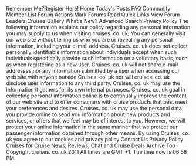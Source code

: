 Remember Me?Register Here! Home Today's Posts FAQ Community Member List Forum Actions Mark Forums Read Quick Links View Forum Leaders Cruises Gallery What's New? Advanced Search Privacy Policy The following information explains our policy regarding any personal information you may supply to us when visiting cruises. co. uk; You can generally visit our web site without telling us who you are or revealing any personal information, including your e-mail address. Cruises. co. uk does not collect personally identifiable information about individuals except when such individuals specifically provide such information on a voluntary basis, such as when registering as a new user. Cruises. co. uk will not share e-mail addresses nor any information submitted by a user when accessing our web site with anyone outside Cruises. co. uk nor will cruises. co. uk disclose user information to any third party. Cruises. co. uk may use the information it gathers for its own internal purposes. Cruises. co. uk goal in collecting personal information online is to continually improve the content of our web site and to offer consumers with cruise products that best meet your preferences and desires. Cruises. co. uk may use the personal data you provide online to send you information about new products and services, or offers that we feel may be of interest to you. However, we will protect your online information in the same manner that we protect our passenger information obtained through other means. By using Cruises. co. uk you agree to our cookies and privacy policy Contact Us Privacy Policy Cruises for Cruise News, Reviews, Chat and Cruise Deals Archive Top Copyright cruises. co. uk 2011 All times are GMT +1. The time now is 06:58 PM.
